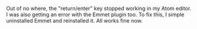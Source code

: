 ---
---

Out of no where, the "return/enter" key stopped working in my Atom editor. I was also getting an error with the Emmet plugin too. To fix this, I simple uninstalled Emmet and reinstalled it. All works fine now.
